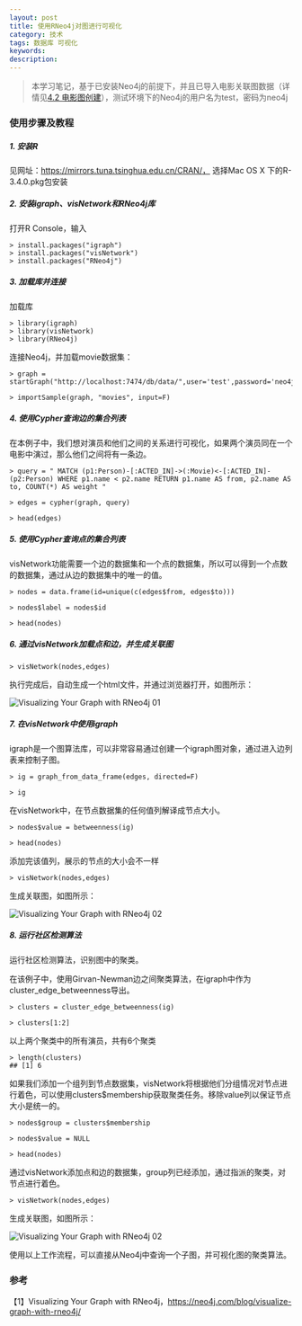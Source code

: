 ```yaml
---
layout: post
title: 使用RNeo4j对图进行可视化
category: 技术
tags: 数据库 可视化
keywords:
description:
---
```


> 本学习笔记，基于已安装Neo4j的前提下，并且已导入电影关联图数据（详情见<a href="http://littleroach110.net/2017/03/28/Acquaintance-Neo4j.html#title24">4.2 电影图创建</a>），测试环境下的Neo4j的用户名为test，密码为neo4j

### 使用步骤及教程

##### 1. 安装R

见网址：https://mirrors.tuna.tsinghua.edu.cn/CRAN/， 选择Mac OS X 下的R-3.4.0.pkg包安装 

##### 2. 安装igraph、visNetwork和RNeo4j库

打开R Console，输入
```
> install.packages("igraph")
> install.packages("visNetwork")
> install.packages("RNeo4j")
```

##### 3. 加载库并连接

加载库

```
> library(igraph)
> library(visNetwork)
> library(RNeo4j)
```

连接Neo4j，并加载movie数据集：

```
> graph = startGraph("http://localhost:7474/db/data/",user='test',password='neo4j')

> importSample(graph, "movies", input=F)
```

##### 4. 使用Cypher查询边的集合列表

在本例子中，我们想对演员和他们之间的关系进行可视化，如果两个演员同在一个电影中演过，那么他们之间将有一条边。

```
> query = " MATCH (p1:Person)-[:ACTED_IN]->(:Movie)<-[:ACTED_IN]-(p2:Person) WHERE p1.name < p2.name RETURN p1.name AS from, p2.name AS to, COUNT(*) AS weight "

> edges = cypher(graph, query)

> head(edges)
```

##### 5. 使用Cypher查询点的集合列表

visNetwork功能需要一个边的数据集和一个点的数据集，所以可以得到一个点数的数据集，通过从边的数据集中的唯一的值。

```
> nodes = data.frame(id=unique(c(edges$from, edges$to)))

> nodes$label = nodes$id

> head(nodes)
```

##### 6. 通过visNetwork加载点和边，并生成关联图

```
> visNetwork(nodes,edges)
```

执行完成后，自动生成一个html文件，并通过浏览器打开，如图所示：

![Visualizing Your Graph with RNeo4j 01]({{site.CDN_PATH}}/public/image/20170502-Visualizing-Your-Graph-with-RNeo4j01.png)

##### 7. 在visNetwork中使用igraph

igraph是一个图算法库，可以非常容易通过创建一个igraph图对象，通过进入边列表来控制子图。

```
> ig = graph_from_data_frame(edges, directed=F) 

> ig
```

在visNetwork中，在节点数据集的任何值列解译成节点大小。

```
> nodes$value = betweenness(ig)

> head(nodes)
```

添加完该值列，展示的节点的大小会不一样

```
> visNetwork(nodes,edges)
```

生成关联图，如图所示：

![Visualizing Your Graph with RNeo4j 02]({{site.CDN_PATH}}/public/image/20170502-Visualizing-Your-Graph-with-RNeo4j02.png)

##### 8. 运行社区检测算法

运行社区检测算法，识别图中的聚类。

在该例子中，使用Girvan-Newman边之间聚类算法，在igraph中作为cluster_edge_betweenness导出。

```
> clusters = cluster_edge_betweenness(ig)

> clusters[1:2]
```

以上两个聚类中的所有演员，共有6个聚类

```
> length(clusters) 
## [1] 6
```

如果我们添加一个组列到节点数据集，visNetwork将根据他们分组情况对节点进行着色，可以使用clusters$membership获取聚类任务。移除value列以保证节点大小是统一的。

```
> nodes$group = clusters$membership

> nodes$value = NULL

> head(nodes)
```

通过visNetwork添加点和边的数据集，group列已经添加，通过指派的聚类，对节点进行着色。

```
> visNetwork(nodes,edges)
```

生成关联图，如图所示：

![Visualizing Your Graph with RNeo4j 02]({{site.CDN_PATH}}/public/image/20170502-Visualizing-Your-Graph-with-RNeo4j02.png)

使用以上工作流程，可以直接从Neo4j中查询一个子图，并可视化图的聚类算法。

### 参考

【1】Visualizing Your Graph with RNeo4j，https://neo4j.com/blog/visualize-graph-with-rneo4j/